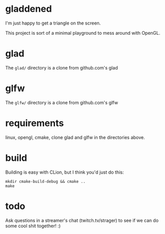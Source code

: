 # gladdened
I'm just happy to get a triangle on the screen.

This project is sort of a minimal playground to mess around with OpenGL.

# glad
The `glad/` directory is a clone from github.com's glad

# glfw
The `glfw/` directory is a clone from github.com's glfw

# requirements
linux, opengl, cmake, clone glad and glfw in the directories above.

# build
Building is easy with CLion, but I think you'd just do this:

    mkdir cmake-build-debug && cmake ..
    make

# todo
Ask questions in a streamer's chat (twitch.tv/strager) to see if we can do some cool shit together! :)

